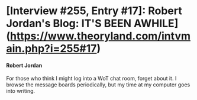 # [Interview #255, Entry #17]: Robert Jordan's Blog: IT'S BEEN AWHILE](https://www.theoryland.com/intvmain.php?i=255#17)

#### Robert Jordan

For those who think I might log into a WoT chat room, forget about it. I browse the message boards periodically, but my time at my computer goes into writing.

